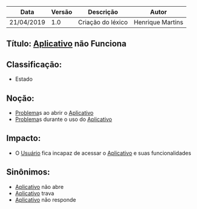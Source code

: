 | Data | Versão | Descrição | Autor |
|---|---|---|---|
| 21/04/2019 | 1.0 | Criação do léxico  | Henrique Martins |

## Título: [Aplicativo](https://github.com/requisitos-2019-1/Ribon/blob/master/Modelagem%20de%20Requisitos/Lexicos/Aplicativo.md) não Funciona

## Classificação:

- Estado

## Noção:

- [Problema](https://github.com/requisitos-2019-1/Ribon/blob/master/Modelagem%20de%20Requisitos/Lexicos/Causa.md)s ao abrir o [Aplicativo](https://github.com/requisitos-2019-1/Ribon/blob/master/Modelagem%20de%20Requisitos/Lexicos/Aplicativo.md)
- [Problema](https://github.com/requisitos-2019-1/Ribon/blob/master/Modelagem%20de%20Requisitos/Lexicos/Causa.md)s durante o uso do [Aplicativo](https://github.com/requisitos-2019-1/Ribon/blob/master/Modelagem%20de%20Requisitos/Lexicos/Aplicativo.md)

## Impacto:

- O [Usuário](https://github.com/requisitos-2019-1/Ribon/blob/master/Modelagem%20de%20Requisitos/Lexicos/Usuário.md) fica incapaz de acessar o [Aplicativo](https://github.com/requisitos-2019-1/Ribon/blob/master/Modelagem%20de%20Requisitos/Lexicos/Aplicativo.md) e suas funcionalidades

## Sinônimos:

- [Aplicativo](https://github.com/requisitos-2019-1/Ribon/blob/master/Modelagem%20de%20Requisitos/Lexicos/Aplicativo.md) não abre
- [Aplicativo](https://github.com/requisitos-2019-1/Ribon/blob/master/Modelagem%20de%20Requisitos/Lexicos/Aplicativo.md) trava
- [Aplicativo](https://github.com/requisitos-2019-1/Ribon/blob/master/Modelagem%20de%20Requisitos/Lexicos/Aplicativo.md) não responde
